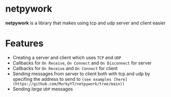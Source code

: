 # netpywork
**netpywork** is a library that makes using tcp and udp server and client easier

# Features
- Creating a server and client which uses `TCP` and `UDP`
- Callbacks for `On Receive`, `On Connect` and `On Disconnect` for server
- Callbacks for `On Receive` and `On Connect` for client
- Sending messages from server to client both with tcp and udp by specifing the address to send to `(see examples [here](https://github.com/MurkyYT/netpywork/tree/main))`
- Sending *large* `UDP` messages